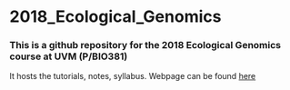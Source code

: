 # 2018_Ecological_Genomics

### This is a github repository for the 2018 Ecological Genomics course at UVM (P/BIO381)

It hosts the tutorials, notes, syllabus. Webpage can be found [here](https://stephenrkeller.github.io/2018_Ecological_Genomics/)


